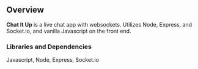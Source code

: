 



## Overview

**Chat It Up** is a live chat app with websockets. Utilizes Node, Express, and Socket.io, and vanilla Javascript on the front end.


### Libraries and Dependencies
Javascript, Node, Express, Socket.io 

<br>

